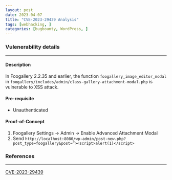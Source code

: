 ```yaml
---
layout: post
date: 2023-04-07
title: "CVE-2023-29439 Analysis"
tags: [webhacking, ]
categories: [bugbounty, WordPress, ]
---
```



### Vulenerability details
---

#### Description
In Foogallery 2.2.35 and earlier, the function `foogallery_image_editor_modal` in `foogallery/includes/admin/class-gallery-attachment-modal.php` is vulnerable to XSS attack.

#### Pre-requisite
- Unauthenticated

#### Proof-of-Concept
1. Foogallery Settings → Admin → Enable Advanced Attachment Modal 
2. Send `http://localhost:8080/wp-admin/post-new.php?post_type=foogallery&post=”><script>alert(1)</script>`

### References
---

[CVE-2023-29439](https://cve.mitre.org/cgi-bin/cvename.cgi?name=CVE-2023-29439)

